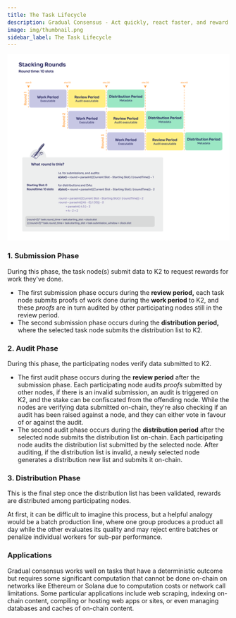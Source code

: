 ```yaml
---
title: The Task Lifecycle
description: Gradual Consensus - Act quickly, react faster, and reward slowly.
image: img/thumbnail.png
sidebar_label: The Task Lifecycle
---
```


![banner](./img/Stacking%20Rounds.svg)

### 1. **Submission Phase**

During this phase, the task node(s) submit data to K2 to request rewards for work they've done.

- The first submission phase occurs during the **review period,** each task node submits proofs of work done during the **work period** to K2, and these _proofs_ are in turn audited by other participating nodes still in the review period.&#x20;
- The second submission phase occurs during the **distribution period,** where the selected task node submits the distribution list to K2.

### 2. **Audit** **Phase**

During this phase, the participating nodes verify data submitted to K2.

- The first audit phase occurs during the **review period** after the submission phase. Each participating node audits _proofs_ submitted by other nodes, if there is an invalid submission, an audit is triggered on K2, and the stake can be confiscated from the offending node. While the nodes are verifying data submitted on-chain, they're also checking if an audit has been raised against a node, and they can either vote in favour of or against the audit.&#x20;
- The second audit phase occurs during the **distribution period** after the selected node submits the distribution list on-chain. Each participating node audits the distribution list submitted by the selected node. After auditing, if the distribution list is invalid, a newly selected node generates a distribution new list and submits it on-chain.

### 3. **Distribution Phase**

This is the final step once the distribution list has been validated, rewards are distributed among participating nodes.

At first, it can be difficult to imagine this process, but a helpful analogy would be a batch production line, where one group produces a product all day while the other evaluates its quality and may reject entire batches or penalize individual workers for sub-par performance.

### **Applications**

Gradual consensus works well on tasks that have a deterministic outcome but requires some significant computation that cannot be done on-chain on networks like Ethereum or Solana due to computation costs or network call limitations. Some particular applications include web scraping, indexing on-chain content, compiling or hosting web apps or sites, or even managing databases and caches of on-chain content.
